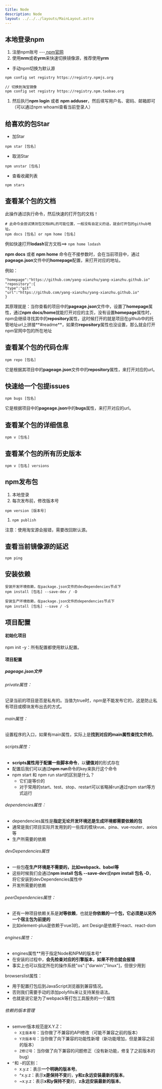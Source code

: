 ```yaml
---
title: Node
description: Node
layout: ../../../layouts/MainLayout.astro
---
```


## 本地登录npm

1. 注册npm账号 ---[ npm官网](https://www.npmjs.com/)
2. 使用**nrm**或者**yrm**来快速切换镜像源，推荐使用**yrm**

- 手动npm切换为默认源

```shell
npm config set registry https://registry.npmjs.org

// 切换到淘宝镜像
npm config set registry https://registry.npm.taobao.org
```

1. 然后执行**npm login** 或者 **npm adduser**，然后填写用户名、密码、邮箱即可（可以通过npm whoami查看当前登录人）

## 给喜欢的包Star

- 加Star

```shell
npm star [包名]
```

- 取消Star

```shell
npm unstar [包名]
```

- 查看收藏列表

```shell
npm stars
```

## 查看某个包的文档

此操作通过执行命令，然后快速的打开包的文档！

```shell
# 此命令会尝试猜测包文档URL的可能位置，一般没有自定义的话，就会打开包的github地址。
npm docs [包名] or npm home [包名]
```

例如快速打开**lodash**官方文档==> `npm home lodash`

**npm docs** 或者 **npm home** 命令在不接参数时，会在当前项目中，通过**pageage.json**文件中的**homepage**配置，来打开对应的地址。

例如：

```shell
"homepage":"https://github.com/yang-xianzhu/yang-xianzhu.github.io"
"repository":{
"type":"git"
"url":"https://github.com/yang-xianzhu/yang-xianzhu.github.io"
}
```

其原理就是：当你查看的项目中的**pageage.json**文件中，设置了**homepage**属性，通过**npm docs/home**就能打开对应的主页，没有设置**homepage**属性时，npm会继续寻找其中的**repository**属性，这时候打开的就是项目在github中的托管地址url上拼接**#readme**，如果你**repository**属性也没设置，那么就会打开npm官网中包的所在地址

## 查看某个包的代码仓库

```shell
npm repo [包名]
```

它是根据其项目中的**pageage.json**文件中的**repository**属性，来打开对应的url。

## 快速给一个包提issues

```shell
npm bugs [包名]
```

它是根据项目中的**pageage.json**中的**bugs**属性，来打开对应的url。

## 查看某个包的详细信息

```shell
npm v [包名]
```

## 查看某个包的所有历史版本

```shell
npm v [包名] versions
```

## npm发布包

1. 本地登录
2. 每次发布前，修改版本号

```shell
npm version [版本号]
```

1. `npm publish`

注意：使用淘宝源会报错，需要改回默认源。

## 查看当前镜像源的延迟

```shell
npm ping
```

## 安装依赖

```shell
安装开发环境依赖，在package.json文件的devDependencies节点下
npm install [包名] --save-dev / -D

安装生产环境依赖，在package.json文件的dependencies节点下
npm install [包名] --save / -S
```

## 项目配置

#### 初始化项目

npm init -y：所有配置都使用默认配置。

#### 项目配置

##### pageage.json文件

###### private属性：

记录当前的项目是否是私有的。当值为true时，npm是不能发布它的，这是防止私有项目或模块发布出去的方式。

###### main属性：

设置程序的入口，如果有main属性，实际上是**找到对应的main属性查找文件的**。

###### scripts属性：

- **scripts属性用于配置一些脚本命令**，以**键值对**的形式存在
- 配置后我们可以通过**npm run**命令的key来执行这个命令
- npm start 和 npm run start的区别是什么？
  - 它们是等价的
  - 对于常用的start、test、stop、restart可以省略掉run通过npm start等方式运行

###### dependencies属性：

-  dependencies属性是**指定无论开发环境还是生成环境都需要依赖的包**
- 通常是我们项目实际开发用到的一些库的模块vue、pina、vue-router、axios等
- 生产所需要的依赖

###### devDependencies属性

- 一些包**在生产环境是不需要的，比如webpack、babel等**
- 这些时候我们会通过**npm install  包名 --save-dev**或**npm install 包名 -D**，将它安装到devDependencies属性中
- 开发所需要的依赖

###### peerDependencies属性：

- 还有一种项目依赖关系是**对等依赖**，也就是**你依赖的一个包，它必须是以另外一个宿主包为前提的**
- 比如element-plus是依赖于vue3的，ant Design是依赖于react、react-dom

###### engines属性：

- engines属性**用于指定Node和NPM的版本号*
- 在安装的过程中，**会先检查对应的引擎版本，如果不符合就会报错**
- 事实上也可以指定所在的操作系统"os":["darwin","linux"]，但很少用到

browserslist属性：

- 用于配置打包后到JavaScript浏览器到兼容情况。
- 否则我们需要手动的添加polyfills来让支持某些语法。
- 也就是说它是为了webpack等打包工具服务的一个属性

###### 依赖的版本管理

- semver版本规范是X.Y.Z：
  - `X主版本号`：当你做了不兼容的API修改（可能不兼容之前的版本）
  - `Y次版本号`：当你做了向下兼容的功能性新增（新功能增加，但是兼容之前的版本）
  - `Z修订号`：当你做了向下兼容的问题修正（没有新功能，修复了之前版本的bug）
- `^`和 `~`的区别：
  - x.y.z：表示**一个明确的版本号**。
  - ^x.y.z：表示**x是保持不变**的，**y和z永远安装最新的版本**。
  - ~x.y.z：表示**x和y保持不变**的，**z永远安装最新的版本**。






